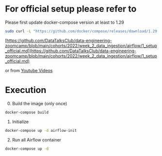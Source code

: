 # For official setup please refer to
Please first update docker-compose version at least to 1.29
```bash
sudo curl -L "https://github.com/docker/compose/releases/download/1.29.2/docker-compose-$(uname -s)-$(uname -m)" -o /usr/bin/docker-compose
```

[https://github.com/DataTalksClub/data-engineering-zoomcamp/blob/main/cohorts/2022/week_2_data_ingestion/airflow/1_setup_official.md](https://github.com/DataTalksClub/data-engineering-zoomcamp/blob/main/cohorts/2022/week_2_data_ingestion/airflow/1_setup_official.md)

or from [Youtube Videos](https://www.youtube.com/watch?v=lqDMzReAtrw&list=PL3MmuxUbc_hJed7dXYoJw8DoCuVHhGEQb)

# Execution

0. Build the image (only once)
```bash
docker-compose build
```
1. Initialize 
```bash
docker-compose up -d airflow-init
``` 

2. Run all Airflow container
```bash
docker-compose up -d
```